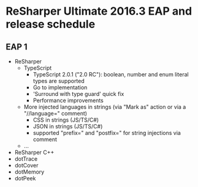 # ReSharper Ultimate 2016.3 EAP and release schedule

## EAP  1

* ReSharper  
  * TypeScript
    * TypeScript 2.0.1 ("2.0 RC"): boolean, number and enum literal types are supported
    * Go to implementation
    * 'Surround with type guard' quick fix
    * Performance improvements
  * More injected languages in strings (via "Mark as" action or via a "//language=" comment)
    * CSS in strings (JS/TS/C#)
    * JSON in strings (JS/TS/C#)
    * supported "prefix=" and "postfix=" for string injections via comment
  * ...
* ReSharper C++
* dotTrace
* dotCover
* dotMemory
* dotPeek
